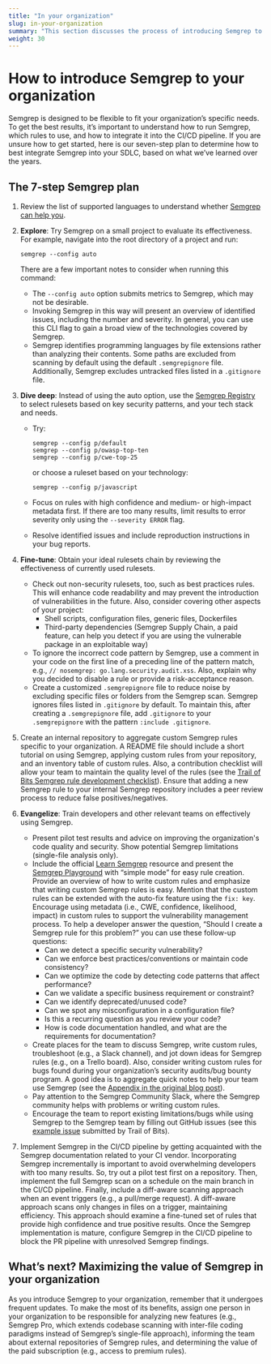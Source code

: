 ```yaml
---
title: "In your organization"
slug: in-your-organization
summary: "This section discusses the process of introducing Semgrep to your organization."
weight: 30
---
```


# How to introduce Semgrep to your organization

Semgrep is designed to be flexible to fit your organization’s specific needs. To get the best results, it’s important to
understand how to run Semgrep, which rules to use, and how to integrate it into the CI/CD pipeline. If you are unsure
how to get started, here is our seven-step plan to determine how to best integrate Semgrep into your SDLC, based on
what we’ve learned over the years.

## The 7-step Semgrep plan

1. Review the list of supported languages to understand whether [Semgrep can help you](https://semgrep.dev/docs/supported-languages/#language-maturity).

2. **Explore**: Try Semgrep on a small project to evaluate its effectiveness. For example, navigate into the root
directory of a project and run:

    ``` shell
    semgrep --config auto
    ```

    There are a few important notes to consider when running this command:

    - The `--config auto` option submits metrics to Semgrep, which may not be desirable.
    - Invoking Semgrep in this way will present an overview of identified issues, including the number and severity.
      In general, you can use this CLI flag to gain a broad view of the technologies covered by Semgrep.
    - Semgrep identifies programming languages by file extensions rather than analyzing their contents.
      Some paths are excluded from scanning by default using the default `.semgrepignore` file. Additionally, Semgrep
      excludes untracked files listed in a `.gitignore` file.

3. **Dive deep**: Instead of using the auto option, use the [Semgrep Registry](https://semgrep.dev/explore) to select
rulesets based on key security patterns, and your tech stack and needs.
   - Try:

        ```shell
        semgrep --config p/default
        semgrep --config p/owasp-top-ten
        semgrep --config p/cwe-top-25
        ```

        or choose a ruleset based on your technology:

        ```shell
        semgrep --config p/javascript
        ```

   - Focus on rules with high confidence and medium- or high-impact metadata first. If there are too many results,
   limit results to error severity only using the `--severity ERROR` flag.
   - Resolve identified issues and include reproduction instructions in your bug reports.

4. **Fine-tune**: Obtain your ideal rulesets chain by reviewing the effectiveness of currently used rulesets.
   - Check out non-security rulesets, too, such as best practices rules. This will enhance code readability and may
   prevent the introduction of vulnerabilities in the future. Also, consider covering other aspects of your project:
        - Shell scripts, configuration files, generic files, Dockerfiles
        - Third-party dependencies (Semgrep Supply Chain, a paid feature, can help you detect if you are using the
        vulnerable package in an exploitable way)
   - To ignore the incorrect code pattern by Semgrep, use a comment in your code on the first line of a preceding line
   of the pattern match, e.g., `// nosemgrep: go.lang.security.audit.xss`. Also, explain why you decided to disable
   a rule or provide a risk-acceptance reason.
   - Create a customized `.semgrepignore` file to reduce noise by excluding specific files or folders from the Semgrep
   scan. Semgrep ignores files listed in `.gitignore` by default. To maintain this, after creating a `.semgrepignore`
   file, add `.gitignore` to your `.semgrepignore` with the pattern `:include .gitignore`.

5. Create an internal repository to aggregate custom Semgrep rules specific to your organization.
A README file should include a short tutorial on using Semgrep, applying custom rules from your repository,
and an inventory table of custom rules. Also, a contribution checklist will allow your team to maintain the quality
level of the rules (see the
[Trail of Bits Semgrep rule development checklist](https://github.com/trailofbits/semgrep-rules/blob/main/CONTRIBUTING.md#development-practices)).
Ensure that adding a new Semgrep rule to your internal Semgrep repository includes a peer review process
to reduce false positives/negatives.

6. **Evangelize**: Train developers and other relevant teams on effectively using Semgrep.
    - Present pilot test results and advice on improving the organization's code quality and security.
    Show potential Semgrep limitations (single-file analysis only).
    - Include the official [Learn Semgrep](https://semgrep.dev/learn) resource and present the
    [Semgrep Playground](https://semgrep.dev/playground/new) with “simple mode” for easy rule creation.
    Provide an overview of how to write custom rules and emphasize that writing custom Semgrep rules is easy. Mention
    that the custom rules can be extended with the auto-fix feature using the `fix: key`. Encourage using metadata
    (i.e., CWE, confidence, likelihood, impact) in custom rules to support the vulnerability management process.
    To help a developer answer the question, “Should I create a Semgrep rule for this problem?” you can use these
    follow-up questions:
        - Can we detect a specific security vulnerability?
        - Can we enforce best practices/conventions or maintain code consistency?
        - Can we optimize the code by detecting code patterns that affect performance?
        - Can we validate a specific business requirement or constraint?
        - Can we identify deprecated/unused code?
        - Can we spot any misconfiguration in a configuration file?
        - Is this a recurring question as you review your code?
        - How is code documentation handled, and what are the requirements for documentation?
    - Create places for the team to discuss Semgrep, write custom rules, troubleshoot (e.g., a Slack channel),
    and jot down ideas for Semgrep rules (e.g., on a Trello board). Also, consider writing custom rules for bugs found
    during your organization’s security audits/bug bounty program. A good idea is to aggregate quick notes to help your
    team use Semgrep (see the [Appendix in the original blog post](https://blog.trailofbits.com/2024/01/12/how-to-introduce-semgrep-to-your-organization/#:~:text=Appendix%3A%20Things%20I%20wish%20I%E2%80%99d%20known%20before%20I%20started%20using%20Semgrep)).
    - Pay attention to the Semgrep Community Slack, where the Semgrep community helps with problems or writing custom
    rules.
    - Encourage the team to report existing limitations/bugs while using Semgrep to the Semgrep team by filling out
    GitHub issues (see this [example issue](https://github.com/returntocorp/semgrep/issues/4587) submitted by
    Trail of Bits).

7. Implement Semgrep in the CI/CD pipeline by getting acquainted with the Semgrep documentation related to your CI
vendor. Incorporating Semgrep incrementally is important to avoid overwhelming developers with too many results. So,
try out a pilot test first on a repository. Then, implement the full Semgrep scan on a schedule on the main branch in
the CI/CD pipeline. Finally, include a diff-aware scanning approach when an event triggers (e.g., a pull/merge request).
A diff-aware approach scans only changes in files on a trigger, maintaining efficiency. This approach should examine a
fine-tuned set of rules that provide high confidence and true positive results. Once the Semgrep implementation is
mature, configure Semgrep in the CI/CD pipeline to block the PR pipeline with unresolved Semgrep findings.

## What’s next? Maximizing the value of Semgrep in your organization

As you introduce Semgrep to your organization, remember that it undergoes frequent updates. To make the most of its
benefits, assign one person in your organization to be responsible for analyzing new features (e.g., Semgrep Pro, which
extends codebase scanning with inter-file coding paradigms instead of Semgrep’s single-file approach), informing
the team about external repositories of Semgrep rules, and determining the value of the paid subscription (e.g., access
to premium rules).
